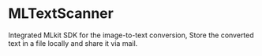 # MLTextScanner

Integrated MLkit SDK for the image-to-text conversion, Store the converted text in a file locally and share it via mail.
